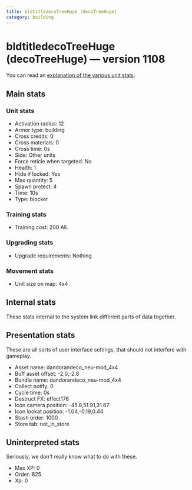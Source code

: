 ```yaml
---
title: bldtitledecoTreeHuge (decoTreeHuge)
category: building
---
```


# bldtitledecoTreeHuge (decoTreeHuge) — version 1108

You can read an [explanation  of the various unit stats](unitexplained.md).

## Main stats

### Unit stats

  * Activation radius: 12
  * Armor type: building
  * Cross credits: 0
  * Cross materials: 0
  * Cross time: 0s
  * Side: Other units
  * Force reticle when targeted: No
  * Health: 1
  * Hide if locked: Yes
  * Max quantity: 5
  * Spawn protect: 4
  * Time: 10s
  * Type: blocker

### Training stats

  * Training cost: 200 All.

### Upgrading stats

  * Upgrade requirements: Nothing

### Movement stats

  * Unit size on map: 4x4

## Internal stats

These stats internal to the system link different parts of data together.


## Presentation stats

These are all sorts of user interface settings, that should not interfere with gameplay.

  * Asset name: dandorandeco_neu-mod_4x4
  * Buff asset offset: -2,0,-2.8
  * Bundle name: dandorandeco_neu-mod_4x4
  * Collect notify: 0
  * Cycle time: 0s
  * Destruct FX: effect176
  * Icon camera position: -45.8,51.91,31.67
  * Icon lookat position: -1.04,-0.19,0.44
  * Stash order: 1000
  * Store tab: not_in_store

## Uninterpreted stats

Seriously, we don't really know what to do with these.

  * Max XP: 0
  * Order: 825
  * Xp: 0

